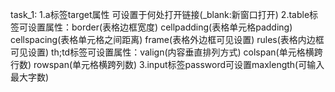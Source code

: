task_1:
	1.a标签target属性 可设置于何处打开链接(_blank:新窗口打开)
	2.table标签可设置属性：border(表格边框宽度)  cellpadding(表格单元格padding)  cellspacing(表格单元格之间距离)  frame(表格外边框可见设置)  rules(表格内边框可见设置)
	  th;td标签可设置属性：valign(内容垂直排列方式)  colspan(单元格横跨行数)   rowspan(单元格横跨列数)
	3.input标签password可设置maxlength(可输入最大字数)